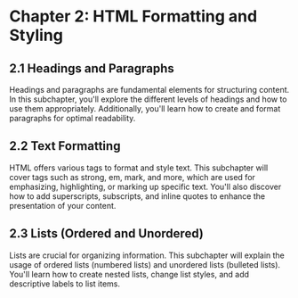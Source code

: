 # Chapter 2: HTML Formatting and Styling

## 2.1 Headings and Paragraphs
Headings and paragraphs are fundamental elements for structuring content. In this subchapter, you'll explore the different levels of headings and how to use them appropriately. Additionally, you'll learn how to create and format paragraphs for optimal readability.

## 2.2 Text Formatting
HTML offers various tags to format and style text. This subchapter will cover tags such as strong, em, mark, and more, which are used for emphasizing, highlighting, or marking up specific text. You'll also discover how to add superscripts, subscripts, and inline quotes to enhance the presentation of your content.

## 2.3 Lists (Ordered and Unordered)
Lists are crucial for organizing information. This subchapter will explain the usage of ordered lists (numbered lists) and unordered lists (bulleted lists). You'll learn how to create nested lists, change list styles, and add descriptive labels to list items.
